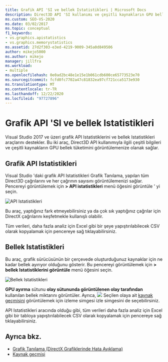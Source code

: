 ```yaml
---
title: Grafik API 'SI ve bellek Istatistikleri | Microsoft Docs
description: Direct3D API 'SI kullanımı ve çeşitli kaynakların GPU bellek tüketimi hakkındaki bilgileri gösteren grafik API 'SI Istatistiklerini ve bellek Istatistikleri araçlarını gözden geçirin.
ms.custom: SEO-VS-2020
ms.date: 03/02/2017
ms.topic: conceptual
f1_keywords:
- vs.graphics.apistatistics
- vs.graphics.memorystatistics
ms.assetid: 27d2f303-e3ed-4219-9009-345a0d849506
author: mikejo5000
ms.author: mikejo
manager: jillfra
ms.workload:
- multiple
ms.openlocfilehash: 0e0ad2bc48e1e15e1b061cdb600ce65773523e70
ms.sourcegitcommit: fcfd0fc7702a47c81832ea97cf721cca5173e930
ms.translationtype: MT
ms.contentlocale: tr-TR
ms.lasthandoff: 12/22/2020
ms.locfileid: "97727896"
---
```

# <a name="graphics-api-and-memory-statistics"></a>Grafik API 'SI ve bellek Istatistikleri
<!-- VERSIONLESS -->
Visual Studio 2017 ve üzeri grafik API Istatistiklerini ve bellek Istatistikleri araçlarını destekler.  Bu iki araç, Direct3D API kullanımıyla ilgili çeşitli bilgileri ve çeşitli kaynakların GPU bellek tüketimini görüntülemenize olanak sağlar.

## <a name="graphics-api-statistics"></a>Grafik API Istatistikleri
Visual Studio 'daki grafik API Istatistikleri Grafik Tanılama, yapılan tüm Direct3D çağrılarını ve her çağrının sayısını görüntülemenizi sağlar.  Pencereyi görüntülemek için **> API istatistikleri** menü öğesini görüntüle ' yi seçin.

![API Istatistikleri](media/gfx_diag_api_statistics.png)

Bu araç, yaptığınız fark etmeyebilirsiniz ya da çok sık yaptığınız çağrılar için DirectX çağrılarını keşfetmekle kullanışlı olabilir.

Tüm verileri, daha fazla analiz için Excel gibi bir şeye yapıştırılabilecek CSV olarak kopyalamak için pencereye sağ tıklayabilirsiniz.

## <a name="memory-statistics"></a>Bellek Istatistikleri
Bu araç, grafik sürücüsünün bir çerçevede oluşturduğunuz kaynaklar için ne kadar bellek ayırıyor olduğunu gösterir.  Bu pencereyi görüntülemek için **> bellek Istatistiklerini görüntüle** menü öğesini seçin.

![Bellek Istatistikleri](media/gfx_diag_memory_statistics.png)

**GPU ayırma** sütunu **olay sütununda görüntülenen olay tarafından** kullanılan bellek miktarını görüntüler.  Ayrıca, ![ ](media/gfx_watch.png) Seçilen olaya ait [kaynak geçmişini](graphics-event-list.md#resource-history) görüntülemek için izleme simgesi izle simgesini de seçebilirsiniz.

API Istatistikleri aracında olduğu gibi, tüm verileri daha fazla analiz için Excel gibi bir tabloya yapıştırılabilecek CSV olarak kopyalamak için pencereye sağ tıklayabilirsiniz.

## <a name="see-also"></a>Ayrıca bkz.
- [Grafik Tanılama (DirectX Grafiklerinde Hata Ayıklama)](visual-studio-graphics-diagnostics.md)
- [Kaynak geçmişi](graphics-event-list.md#resource-history)
<!-- /VERSIONLESS -->